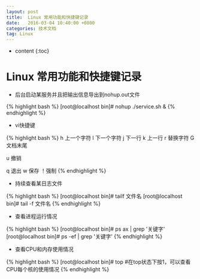 ```yaml
---
layout: post
title:  Linux 常用功能和快捷键记录
date:   2016-03-04 10:40:00 +0800
categories: 技术文档
tag: Linux
---
```


* content
{:toc}


Linux 常用功能和快捷键记录
==============================

* 后台启动某服务并且把输出信息导出到nohup.out文件

{% highlight bash %}
[root@localhost bin]# nohup ./service.sh &
{% endhighlight %}

* vi快捷键

{% highlight bash %}
h 上一个字符
l 下一个字符
j 下一行
k 上一行
r 替换字符
G 文档末尾

u 撤销

q 退出
w 保存
！强制
{% endhighlight %}

* 持续查看某日志文件

{% highlight bash %}
[root@localhost bin]# tailf 文件名
[root@localhost bin]# tail -f 文件名
{% endhighlight %}

* 查看进程运行情况

{% highlight bash %}
[root@localhost bin]# ps ax | grep '关键字'
[root@localhost bin]# ps -ef | grep '关键字'
{% endhighlight %}

* 查看CPU和内存使用情况

{% highlight bash %}
[root@localhost bin]# top
#在top状态下按1，可以查看CPU每个核的使用情况
{% endhighlight %}

<br />
<br />
